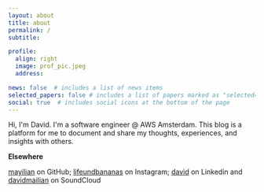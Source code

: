 ```yaml
---
layout: about
title: about
permalink: /
subtitle:

profile:
  align: right
  image: prof_pic.jpeg
  address:

news: false  # includes a list of news items
selected_papers: false # includes a list of papers marked as "selected={true}"
social: true  # includes social icons at the bottom of the page
---
```


Hi, I'm David. I'm a software engineer @ AWS Amsterdam. This blog is a platform for me to document and share my thoughts, experiences, and insights with others.

**Elsewhere**

[mayilian](https://github.com/mayilian) on GitHub; [lifeundbananas](https://www.instagram.com/lifeundbananas) on Instagram; [david](https://www.linkedin.com/in/david-mayilian-53b01561/) on Linkedin and [davidmailian](https://soundcloud.com/davidmailian) on SoundCloud
